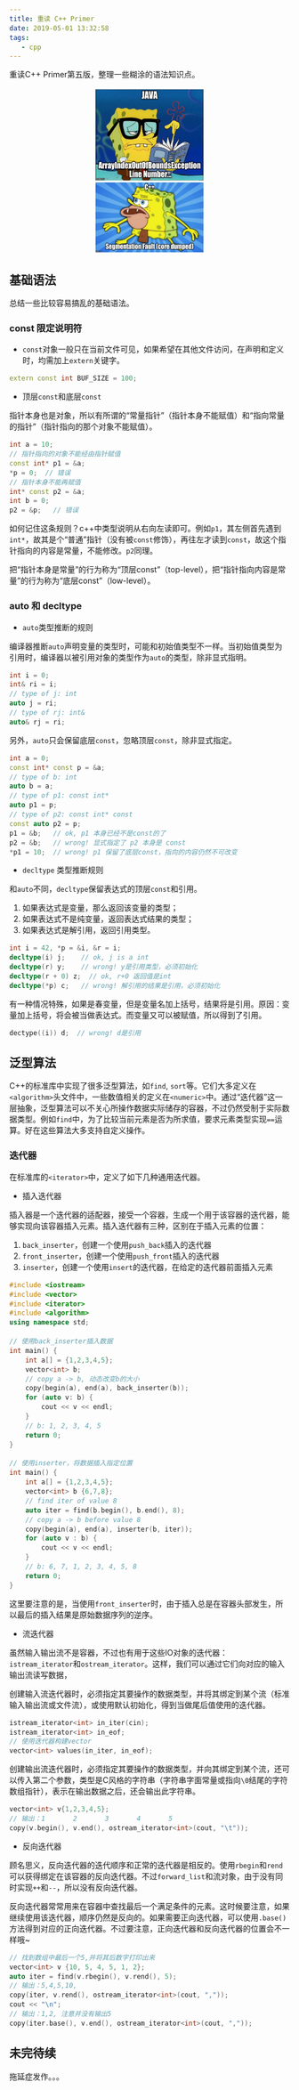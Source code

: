 ```yaml
---
title: 重读 C++ Primer
date: 2019-05-01 13:32:58
tags:
   - cpp
---
```

重读C++ Primer第五版，整理一些糊涂的语法知识点。

<div  align="center">    
 <img src="/img/cpp_is_terrible.jpg" width = "200" height = "300" alt="入门到放弃" align=center />
</div>

<!-- more -->
## 基础语法

总结一些比较容易搞乱的基础语法。

### const 限定说明符

- `const`对象一般只在当前文件可见，如果希望在其他文件访问，在声明和定义时，均需加上`extern`关键字。

``` cpp
extern const int BUF_SIZE = 100;
```

- 顶层`const`和底层`const`

指针本身也是对象，所以有所谓的“常量指针”（指针本身不能赋值）和“指向常量的指针”（指针指向的那个对象不能赋值）。

``` cpp
int a = 10;
// 指针指向的对象不能经由指针赋值
const int* p1 = &a;
*p = 0;  // 错误
// 指针本身不能再赋值
int* const p2 = &a;
int b = 0;
p2 = &p;   // 错误
```

如何记住这条规则？c++中类型说明从右向左读即可。例如`p1`，其左侧首先遇到`int*`，故其是个“普通”指针（没有被`const`修饰），再往左才读到`const`，故这个指针指向的内容是常量，不能修改。`p2`同理。

把“指针本身是常量”的行为称为“顶层const”（top-level），把“指针指向内容是常量”的行为称为“底层const”（low-level）。

### auto 和 decltype

- `auto`类型推断的规则

编译器推断`auto`声明变量的类型时，可能和初始值类型不一样。当初始值类型为引用时，编译器以被引用对象的类型作为`auto`的类型，除非显式指明。

``` cpp
int i = 0;
int& ri = i;
// type of j: int
auto j = ri;
// type of rj: int&
auto& rj = ri;
```

另外，`auto`只会保留底层`const`，忽略顶层`const`，除非显式指定。

``` cpp
int a = 0;
const int* const p = &a;
// type of b: int
auto b = a;
// type of p1: const int*
auto p1 = p;
// type of p2: const int* const
const auto p2 = p;
p1 = &b;   // ok, p1 本身已经不是const的了
p2 = &b;   // wrong! 显式指定了 p2 本身是 const
*p1 = 10;  // wrong! p1 保留了底层const，指向的内容仍然不可改变
```

- `decltype` 类型推断规则

和`auto`不同，`decltype`保留表达式的顶层`const`和引用。

1. 如果表达式是变量，那么返回该变量的类型；
2. 如果表达式不是纯变量，返回表达式结果的类型；
3. 如果表达式是解引用，返回引用类型。

``` cpp
int i = 42, *p = &i, &r = i;
decltype(i) j;    // ok, j is a int
decltype(r) y;    // wrong! y是引用类型，必须初始化
decltype(r + 0) z;  // ok, r+0 返回值是int
decltype(*p) c;   // wrong! 解引用的结果是引用，必须初始化
```

有一种情况特殊，如果是春变量，但是变量名加上括号，结果将是引用。原因：变量加上括号，将会被当做表达式。而变量又可以被赋值，所以得到了引用。

``` cpp
dectype((i)) d;  // wrong! d是引用
```

## 泛型算法

C++的标准库中实现了很多泛型算法，如`find`, `sort`等。它们大多定义在`<algorithm>`头文件中，一些数值相关的定义在`<numeric>`中。通过“迭代器”这一层抽象，泛型算法可以不关心所操作数据实际储存的容器，不过仍然受制于实际数据类型。例如`find`中，为了比较当前元素是否为所求值，要求元素类型实现`==`运算。好在这些算法大多支持自定义操作。

### 迭代器

在标准库的`<iterator>`中，定义了如下几种通用迭代器。

- 插入迭代器

插入器是一个迭代器的适配器，接受一个容器，生成一个用于该容器的迭代器，能够实现向该容器插入元素。插入迭代器有三种，区别在于插入元素的位置：

1. `back_inserter`，创建一个使用`push_back`插入的迭代器
2. `front_inserter`，创建一个使用`push_front`插入的迭代器
3. `inserter`，创建一个使用`insert`的迭代器，在给定的迭代器前面插入元素

``` cpp
#include <iostream>
#include <vector>
#include <iterator>
#include <algorithm>
using namespace std;

// 使用back_inserter插入数据
int main() {
    int a[] = {1,2,3,4,5};
    vector<int> b;
    // copy a -> b, 动态改变b的大小
    copy(begin(a), end(a), back_inserter(b));
    for (auto v: b) {
        cout << v << endl;
    }
    // b: 1, 2, 3, 4, 5
    return 0;
}

// 使用inserter，将数据插入指定位置
int main() {
    int a[] = {1,2,3,4,5};
    vector<int> b {6,7,8};
    // find iter of value 8
    auto iter = find(b.begin(), b.end(), 8);
    // copy a -> b before value 8
    copy(begin(a), end(a), inserter(b, iter));
    for (auto v : b) {
        cout << v << endl;
    }
    // b: 6, 7, 1, 2, 3, 4, 5, 8
    return 0;
}
```

这里要注意的是，当使用`front_inserter`时，由于插入总是在容器头部发生，所以最后的插入结果是原始数据序列的逆序。

- 流迭代器

虽然输入输出流不是容器，不过也有用于这些IO对象的迭代器：`istream_iterator`和`ostream_iterator`。这样，我们可以通过它们向对应的输入输出流读写数据，

创建输入流迭代器时，必须指定其要操作的数据类型，并将其绑定到某个流（标准输入输出流或文件流），或使用默认初始化，得到当做尾后值使用的迭代器。

``` cpp
istream_iterator<int> in_iter(cin);
istream_iterator<int> in_eof;
// 使用迭代器构建vector
vector<int> values(in_iter, in_eof);
```

创建输出流迭代器时，必须指定其要操作的数据类型，并向其绑定到某个流，还可以传入第二个参数，类型是C风格的字符串（字符串字面常量或指向`\0`结尾的字符数组指针），表示在输出数据之后，还会输出此字符串。

``` cpp
vector<int> v{1,2,3,4,5};
// 输出：1       2       3       4       5 
copy(v.begin(), v.end(), ostream_iterator<int>(cout, "\t"));
```

- 反向迭代器

顾名思义，反向迭代器的迭代顺序和正常的迭代器是相反的。使用`rbegin`和`rend`可以获得绑定在该容器的反向迭代器。不过`forward_list`和流对象，由于没有同时实现`++`和`--`，所以没有反向迭代器。

反向迭代器常常用来在容器中查找最后一个满足条件的元素。这时候要注意，如果继续使用该迭代器，顺序仍然是反向的。如果需要正向迭代器，可以使用`.base()`方法得到对应的正向迭代器。不过要注意，正向迭代器和反向迭代器的位置会不一样哦~

``` cpp
// 找到数组中最后一个5,并将其后数字打印出来
vector<int> v {10, 5, 4, 5, 1, 2};
auto iter = find(v.rbegin(), v.rend(), 5);
// 输出：5,4,5,10,
copy(iter, v.rend(), ostream_iterator<int>(cout, ","));
cout << "\n";
// 输出：1,2, 注意并没有输出5
copy(iter.base(), v.end(), ostream_iterator<int>(cout, ","));
```

## 未完待续

拖延症发作。。。